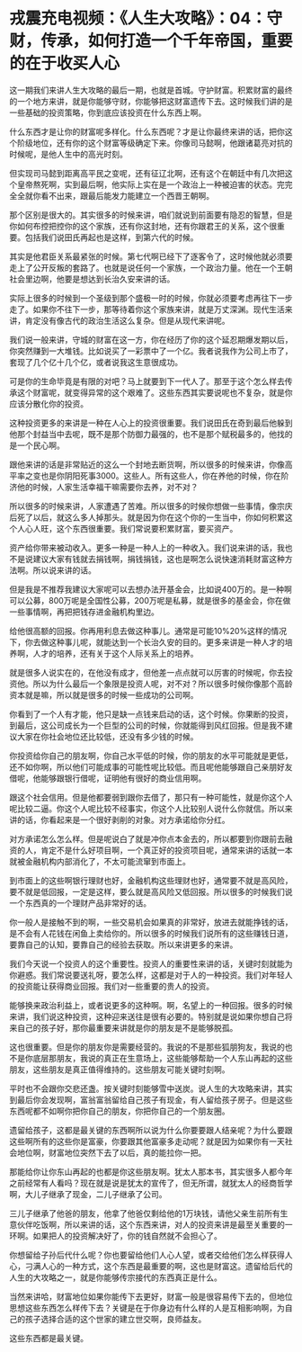 # 戎震充电视频：《人生大攻略》：04：守财，传承，如何打造一个千年帝国，重要的在于收买人心

这一期我们来讲人生大攻略的最后一期，也就是首城。守护财富。积累财富的最终的一个地方来讲，就是你能够守财，你能够把这财富遗传下去。这时候我们讲的是一些基础的投资策略，你到底应该投资在什么东西上啊。

什么东西才是让你的财富呢多样化。什么东西呢？才是让你最终来讲的话，把你这个阶级地位，还有你的这个财富等级确定下来。你像司马懿啊，他跟诸葛亮对抗的时候呢，是他人生中的高光时刻。

但实现司马懿到距离高平民之变呢，还有征辽北啊，还有这个在朝廷中有几次把这个皇帝熬死啊，实到最后啊，他实际上实在是一个政治上一种被迫害的状态。完完全全就你看不出来，跟最后能发力能建立一个西晋王朝啊。

那个区别是很大的。其实很多的时候来讲，咱们就说到前面要有隐忍的智慧，但是你如何布控把控你的这个家族，还有你这封地，还有你跟君王的关系，这个很重要。包括我们说田氏再起也是这样，到第六代的时候。

其实是他君臣关系最紧张的时候。第七代啊已经下了逐客令了，这时候他就必须要走上了公开反叛的套路了。也就是说任何一个家族，一个政治力量。他在一个王朝社会里边啊，他要是想达到长治久安来讲的话。

实际上很多的时候到一个圣级到那个盛极一时的时候，你就必须要考虑再往下一步走了。如果你不往下一步，那等待着你这个家族来讲，就是万丈深渊。现代生活来讲，肯定没有像古代的政治生活这么复杂。但是从现代来讲呢。

我们说一般来讲，守城的财富在这一方，你在经历了你的这个延忍期爆发期以后，你突然赚到一大堆钱。比如说买了一彩票中了一个亿。我者说我作为公司上市了，套现了几个亿十几个亿，或者说我这生意很成功。

可是你的生命毕竟是有限的对吧？马上就要到下一代人了。那至于这个怎么样去传承这个财富呢，就变得异常的这个艰难了。这些东西其实要说呢也不复杂，就是你应该分散化你的投资。

这种投资更多的来讲是一种在人心上的投资很重要。我们说田氏在奇到最后他躲到他那个封益当中去呢，既不是那个防御力最强的，也不是那个赋税最多的，他找的是一个民心啊。

跟他来讲的话是非常贴近的这么一个封地去断货啊，所以很多的时候来讲，你像高平率之变也是你阴阳死事3000。这些人。所有这些人，你在养他的时候，你在阶济他的时候，人家生活幸福干嘛需要你去养，对不对？

所以很多的时候来讲，人家遭遇了苦难。所以很多的时候你想做一些事情，像宗庆后死了以后，就这么多人掉那头。就是因为你在这个你的一生当中，你如何积累这个人心人旺，这个东西很重要。我们常说要积累财富，要买资产。

资产给你带来被动收入。更多一种是一种人上的一种收入。我们说来讲的话，我也不是说建议大家有钱就去捐钱啊，捐钱捐钱，这也是啊怎么说快速消耗财富这种方法啊。所以说来讲的话。

但是我是不推荐我建议大家呢可以去想办法开基金会，比如说400万的。是一种啊可以公募，800万呢是全国性公募，200万呢是私募，就是很多的基金会，你在做一些事情啊，再把把钱存进金融机构里边。

给他很高额的回报。你再用利息去做这种事儿。通常是可能10%20%这样的情况下，你去做这种事儿呢，就能达到一个长治久安的目的。更多来讲是一种人才的培养啊，人才的培养，还有关于这个人际关系上的培养。

就是很多人说实在的，在他没有成才，但他差一点点就可以厉害的时候呢，你去投资他。所以为什么最后一个象限是投资人呢，对不对？所以很多时候你像那个高龄资本就是嘛，所以就是很多的时候一些成功的公司啊。

你看到了一个人有才能，他只是缺一点钱来启动的话，这个时候。你果断的投资，到最后，这公司成长为一个巨型的公司的时候，你就能得到风红回报。但是我不建议大家在你社会地位还比较低，还没有多少钱的时候。

你投资给你自己的朋友啊，你自己水平低的时候，你的朋友的水平可能就是更低，还不如你啊，所以他们可能成事的可能性呢比较低。而且呢他能够跟自己亲朋好友借呢，他能够跟银行借呢，证明他有很好的商业信用啊。

跟这个社会信用。但是他都要弱到跟你去借了，那只有一种可能性，就是你这个人呢比较二逼。你这个人呢比较不经事实，你这个人比较别人说什么你就信。所以来讲的话，你看起来是一个很好剥削的对象。对方承诺给你分红。

对方承诺怎么怎么样。但是呢说白了就是冲你点本金去的，所以都要到你跟前去融资的人，肯定不是什么好项目啊，一个真正好的投资项目呢，通常来讲的话就一本就被金融机构内部消化了，不太可能流窜到市面上。

到市面上的这些啊银行理财也好，金融机构这些理财也好，通常要不就是高风险，要不就是低回报，一定是这样，要么就是高风险又低回报。所以很多的时候我们说一个东西真的一个理财产品非常好的话。

你一般人是接触不到的啊，一些交易机会如果真的非常好，放进去就能挣钱的话，是不会有人花钱在闲鱼上卖给你的。所以很多的时候我们说所有的这些赚钱日道，要靠自己的认知，要靠自己的经验去获取。所以来讲更多的来讲。

我们今天说一个投资人的这个重要性。投资人的重要性来讲的话，关键时刻就能为你避惑。我们常说要送礼呀，要怎么样，这都是对于人的一种投资。我们对年轻人的投资能让获得商业回报。我们对一些重要的贵人的投资。

能够换来政治利益上，或者说更多的这种啊。啊，名望上的一种回报。很多的时候来讲，我们说这种投资，这种迎来送往是很有必要的。特别就是说如果你想自己将来自己的孩子好，那你最重要来讲就是你的朋友是不是能够脱孤。

这也很重要。但是你的朋友你是需要经营的。我说的不是那些狐朋狗友，我说的也不是你底层那朋友，我说的真正在生意场上，这些能够帮助一个人东山再起的这些朋友，这些朋友是真正值得维持的。这些朋友可能关键时刻啊。

平时也不会跟你交悲还盏。按关键时刻能够雪中送炭。说人生的大攻略来讲，其实到最后你会发现啊，富翁富翁留给自己孩子有现金，有人留给孩子房子。但是这些东西呢都不如啊你把你自己的朋友，你把你自己的一个朋友圈。

遗留给孩子，这都是最关键的东西啊所以说为什么你要要跟人结亲呢？为什么要跟这些啊所有的这些你是富豪，你要跟其他富豪多走动呢？就是因为如果你有一天社会地位啊，财富地位突然下去了以后，真的能拉你一把。

那能给你让你东山再起的也都是你这些朋友啊。犹太人那本书，其实很多人都今年之前经常有人看吗？现在就是说是犹太的宣传了，但无所谓，就犹太人的经商哲学啊，大儿子继承了现金，二儿子继承了公司。

三儿子继承了他爸的朋友，他拿了他爸仅剩给他的1万块钱，请他父亲生前所有生意伙伴吃饭啊，所以来讲的话，这个东西来讲，对人的投资来讲是最至关重要的一环啊。如果把人的投资解决好了，你的钱自然就不会担心了。

你想留给子孙后代什么呢？你也要留给他们人心人望，或者交给他们怎么样获得人心，刁满人心的一种方式，这个东西是最重要的啊，这也是财富这。遗留给后代的人生的大攻略之一，就是你能够传宗接代的东西真正是什么。

当然来讲哈，财富地位如果你能传下去更好，财富一般是很容易传下去的，但地位思想这些东西怎么样传下去？关键是在于你身边有什么样的人是互相影响啊，为自己的孩子选择合适的这个世家的建立世交啊，良师益友。

这些东西都是最关键。